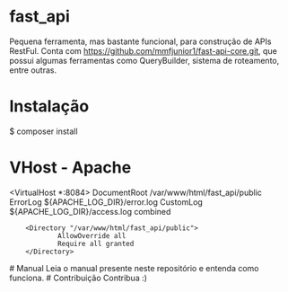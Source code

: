 # fast_api
Pequena ferramenta, mas bastante funcional, para construção de APIs RestFul.
Conta com https://github.com/mmfjunior1/fast-api-core.git, que possui algumas ferramentas como QueryBuilder, 
sistema de roteamento, entre outras.
# Instalação
$ composer install
# VHost - Apache
<VirtualHost *:8084>
        DocumentRoot /var/www/html/fast_api/public
        ErrorLog ${APACHE_LOG_DIR}/error.log
        CustomLog ${APACHE_LOG_DIR}/access.log combined

        <Directory "/var/www/html/fast_api/public">
                AllowOverride all
                Require all granted
        </Directory>
</VirtualHost>
# Manual
Leia o manual presente neste repositório e entenda como funciona.
# Contribuição
Contribua :)
